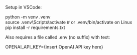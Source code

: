 Setup in VSCode:

python -m venv .venv  
source .venv\Scripts\activate # or .venv/bin/activate on Linux  
pip install -r requirements.txt  

Also requires a file called .env (no suffix) with text:  

OPENAI_API_KEY={insert OpenAI API key here}
